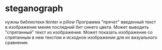 # steganograph
нужны библиотеки tkinter и pillow
Программа "прячет" введенный текст в изображение меняя последний бит синего цвета. 
Может выводить "спрятанный" текст из изображения. 
Может показать изображение со спрятанным в нем текстом и исходное изображение для их визуального сравнения.
